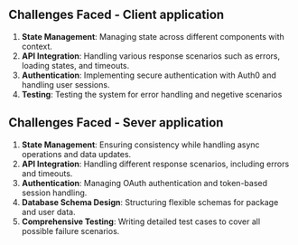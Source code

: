 
## Challenges Faced - Client application

1. **State Management**: Managing state across different components with context.
2. **API Integration**: Handling various response scenarios such as errors, loading states, and timeouts.
3. **Authentication**: Implementing secure authentication with Auth0 and handling user sessions.
5. **Testing**: Testing the system for error handling and negetive scenarios


## Challenges Faced - Sever application

1. **State Management**: Ensuring consistency while handling async operations and data updates.
2. **API Integration**: Handling different response scenarios, including errors and timeouts.
3. **Authentication**: Managing OAuth authentication and token-based session handling.
4. **Database Schema Design**: Structuring flexible schemas for package and user data.
5. **Comprehensive Testing**: Writing detailed test cases to cover all possible failure scenarios.